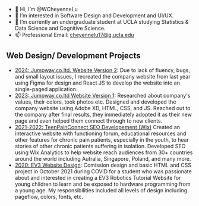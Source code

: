 - 👋 Hi, I’m @WCheyenneLu
- 👀 I’m interested in Software Design and Development and UI/UX.
- 🌱 I’m currently an undergraduate student at UCLA studying Statistics & Data Science and Cognitive Science.
- 📫 Professional Email: cheyennelu17@g.ucla.edu

## Web Design/ Development Projects
- [2024: Jumpway.co.ltd. Website Version 2](https://github.com/WCheyenneLu/EV3): Due to lack of fluency, bugs, and small layout issues, I recreated the company website from last year using Figma for design and React JS to develop the website into an single-paged application. 
- [2023: Jumpway.co.ltd Website Version 1](http://jumpway.co.th/): Researched about company's values, their colors, took photos etc. Designed and developed the company website using Adobe XD, HTML, CSS, and JS. Reached out to the company after final results, they immediately adopted it as their new page and even helped them connect through to new clients. 
- [2021-2022: TeenPainConnect SEO Developement (Wix)](https://ceni23.wixsite.com/teenpainconnect) Created an interactive website with functioning forum, educational resources and other features for chronic pain patients, especially in the youth, to hear stories of other chronic patients suffering in isolation. Developed SEO using Wix Analytics to help website reach audiences from 30+ countries around the world including Autralia, Singapore, Poland, and many more.  
- [2020: EV3 Website Design](https://github.com/WCheyenneLu/EV3): Comission design and basic HTML and CSS project in October 2021 during COVID for a student who was passionate about and interested in creating a EV3 Robotics Tutorial Website for young children to learn and be exposed to hardware programming from a young age. My responsibilities included all levels of design including pageflow, colors, fonts, etc.
<!---
WCheyenneLu/WCheyenneLu is a ✨ special ✨ repository because its `README.md` (this file) appears on your GitHub profile.
You can click the Preview link to take a look at your changes.
--->

